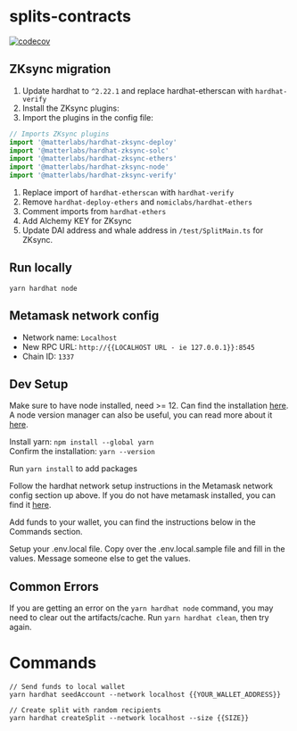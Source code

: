 # splits-contracts

[![codecov](https://codecov.io/gh/0xSplits/splits-contracts/branch/main/graph/badge.svg?token=ERFQOFF0L7)](https://codecov.io/gh/0xSplits/splits-contracts)

## ZKsync migration

1. Update hardhat to `^2.22.1` and replace hardhat-etherscan with `hardhat-verify`
1. Install the ZKsync plugins:
1. Import the plugins in the config file:
```ts
// Imports ZKsync plugins
import '@matterlabs/hardhat-zksync-deploy'
import '@matterlabs/hardhat-zksync-solc'
import '@matterlabs/hardhat-zksync-ethers'
import '@matterlabs/hardhat-zksync-node'
import '@matterlabs/hardhat-zksync-verify'
```
1. Replace import of `hardhat-etherscan` with `hardhat-verify`
1. Remove `hardhat-deploy-ethers` and `nomiclabs/hardhat-ethers`
3. Comment imports from `hardhat-ethers`
4. Add Alchemy KEY for ZKsync
5. Update DAI address and whale address in `/test/SplitMain.ts` for ZKsync.


## Run locally
```
yarn hardhat node
```

## Metamask network config
- Network name: `Localhost`
- New RPC URL: `http://{{LOCALHOST URL - ie 127.0.0.1}}:8545`
- Chain ID: `1337`

## Dev Setup
Make sure to have node installed, need >= 12. Can find the installation
[here](https://nodejs.org/en/download/). A node version manager can also
be useful, you can read more about it [here](https://github.com/nvm-sh/nvm).

Install yarn: `npm install --global yarn`  
Confirm the installation: `yarn --version`

Run `yarn install` to add packages

Follow the hardhat network setup instructions in the Metamask network config section up above.
If you do not have metamask installed, you can find it [here](https://metamask.io/).

Add funds to your wallet, you can find the instructions below in the Commands section.

Setup your .env.local file. Copy over the .env.local.sample file and fill in the values. Message someone else to get the values.

## Common Errors
If you are getting an error on the `yarn hardhat node` command, you may need to clear out the artifacts/cache. Run `yarn hardhat clean`, then try again.

# Commands
```
// Send funds to local wallet
yarn hardhat seedAccount --network localhost {{YOUR_WALLET_ADDRESS}}

// Create split with random recipients
yarn hardhat createSplit --network localhost --size {{SIZE}}
```
